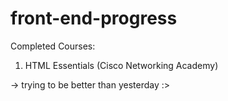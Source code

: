 # front-end-progress
Completed Courses:
1. HTML Essentials (Cisco Networking Academy)

-> trying to be better than yesterday :>
